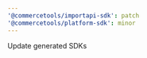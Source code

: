 ```yaml
---
'@commercetools/importapi-sdk': patch
'@commercetools/platform-sdk': minor
---
```


Update generated SDKs
